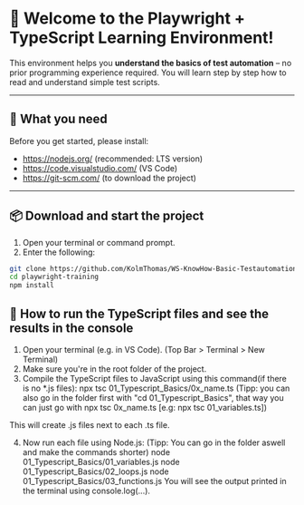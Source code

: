 # 🚀 Welcome to the Playwright + TypeScript Learning Environment!

This environment helps you **understand the basics of test automation** – no prior programming experience required. You will learn step by step how to read and understand simple test scripts.

---

## 🧰 What you need
Before you get started, please install:

- https://nodejs.org/ (recommended: LTS version)
- https://code.visualstudio.com/ (VS Code)
- https://git-scm.com/ (to download the project)

---

## 📦 Download and start the project

1. Open your terminal or command prompt.
2. Enter the following:

```bash
git clone https://github.com/KolmThomas/WS-KnowHow-Basic-Testautomation.git
cd playwright-training
npm install
```

## 🧪 How to run the TypeScript files and see the results in the console
1. Open your terminal (e.g. in VS Code). (Top Bar > Terminal > New Terminal)
2. Make sure you're in the root folder of the project. 
3. Compile the TypeScript files to JavaScript using this command(if there is no *.js files):
    npx tsc 01_Typescript_Basics/0x_name.ts 
    (Tipp: you can also go in the folder first with "cd 01_Typescript_Basics", that way you can just go with npx tsc 0x_name.ts [e.g: npx tsc 01_variables.ts])

This will create .js files next to each .ts file.

4. Now run each file using Node.js:
    (Tipp: You can go in the folder aswell and make the commands shorter)
    node 01_Typescript_Basics/01_variables.js
    node 01_Typescript_Basics/02_loops.js
    node 01_Typescript_Basics/03_functions.js
You will see the output printed in the terminal using console.log(...).
